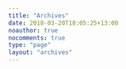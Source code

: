 ```yaml
---
title: "Archives"
date: 2018-03-20T18:05:25+13:00
noauthor: true
nocomments: true
type: "page"
layout: "archives"
---
```


